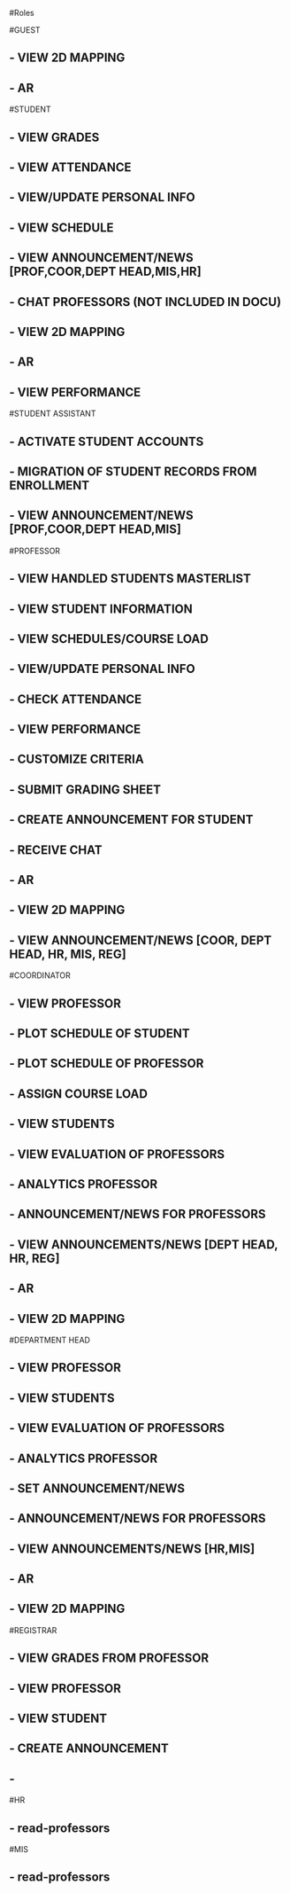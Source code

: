 

#Roles

#GUEST
   ## - VIEW 2D MAPPING
   ## - AR



#STUDENT
   ## - VIEW GRADES 
   ## - VIEW ATTENDANCE
   ## - VIEW/UPDATE PERSONAL INFO
   ## - VIEW SCHEDULE
   ## - VIEW ANNOUNCEMENT/NEWS [PROF,COOR,DEPT HEAD,MIS,HR] 
   ## - CHAT PROFESSORS (NOT INCLUDED IN DOCU)
   ## - VIEW 2D MAPPING
   ## - AR
   ## - VIEW PERFORMANCE

#STUDENT ASSISTANT
   ## - ACTIVATE STUDENT ACCOUNTS
   ## - MIGRATION OF STUDENT RECORDS FROM ENROLLMENT
   ## - VIEW ANNOUNCEMENT/NEWS [PROF,COOR,DEPT HEAD,MIS] 

#PROFESSOR
   ## - VIEW HANDLED STUDENTS MASTERLIST
   ## - VIEW STUDENT INFORMATION
   ## - VIEW SCHEDULES/COURSE LOAD
   ## - VIEW/UPDATE PERSONAL INFO
   ## - CHECK ATTENDANCE
   ## - VIEW PERFORMANCE
   ## - CUSTOMIZE CRITERIA
   ## - SUBMIT GRADING SHEET
   ## - CREATE ANNOUNCEMENT FOR STUDENT
   ## - RECEIVE CHAT
   ## - AR
   ## - VIEW 2D MAPPING
   ## - VIEW ANNOUNCEMENT/NEWS [COOR, DEPT HEAD, HR, MIS, REG]

#COORDINATOR
   ## - VIEW PROFESSOR
   ## - PLOT SCHEDULE OF STUDENT
   ## - PLOT SCHEDULE OF PROFESSOR
   ## - ASSIGN COURSE LOAD
   ## - VIEW STUDENTS
   ## - VIEW EVALUATION OF PROFESSORS
   ## - ANALYTICS PROFESSOR
   ## - ANNOUNCEMENT/NEWS FOR PROFESSORS
   ## - VIEW ANNOUNCEMENTS/NEWS [DEPT HEAD, HR, REG]
   ## - AR
   ## - VIEW 2D MAPPING


#DEPARTMENT HEAD
   ## - VIEW PROFESSOR
   ## - VIEW STUDENTS
   ## - VIEW EVALUATION OF PROFESSORS
   ## - ANALYTICS PROFESSOR
   ## - SET ANNOUNCEMENT/NEWS
   ## - ANNOUNCEMENT/NEWS FOR PROFESSORS
   ## - VIEW ANNOUNCEMENTS/NEWS [HR,MIS]
   ## - AR
   ## - VIEW 2D MAPPING

#REGISTRAR
   ## - VIEW GRADES FROM PROFESSOR
   ## - VIEW PROFESSOR
   ## - VIEW STUDENT
   ## - CREATE ANNOUNCEMENT
   ## - 


#HR
   ## - read-professors

#MIS
   ## - read-professors